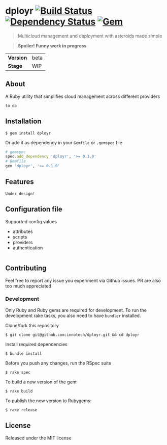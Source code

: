 # dployr [![Build Status](https://secure.travis-ci.org/innotech/dployr.png?branch=master)][travis] [![Dependency Status](https://gemnasium.com/innotech/dployr.png)][gemnasium] [![Gem](https://badge.fury.io/js/dployr.png)][gem]

[travis]: http://travis-ci.org/innotech/dployr
[gemnasium]: https://gemnasium.com/innotech/dployr
[gem]: http://rubygems.org/gems/dployr

> Multicloud management and deployment with asteroids made simple

> **Spoiler! Funny work in progress**

<table>
<tr>
<td><b>Version</b></td><td>beta</td>
</tr>
<tr>
<td><b>Stage</b></td><td>WIP</td>
</tr>
</table>

## About

A Ruby utility that simplifies cloud management across different providers

`to do`

## Installation

```
$ gem install dployr
```

Or add it as dependency in your `Gemfile` or `.gemspec` file
```ruby
# gemspec
spec.add_dependency 'dployr', '>= 0.1.0'
# Gemfile
gem 'dployr', '>= 0.1.0'
```

## Features

`Under design!`

## Configuration file

Supported config values

- attributes
- scripts
- providers
- authentication

```yaml

```

## Contributing

Feel free to report any issue you experiment via Github issues.
PR are also too much appreciated

### Development

Only Ruby and Ruby gems are required for development.
To run the development rake tasks, you also need to have `bundler` installed.

Clone/fork this repository
```
$ git clone git@github.com:innotech/dployr.git && cd dployr
```

Install required dependencies
```
$ bundle install
```

Before you push any changes, run the RSpec suite
```
$ rake spec
```

To build a new version of the gem:
```
$ rake build
````

To publish the new version to Rubygems:
```
$ rake release
```

## License

Released under the MIT license
